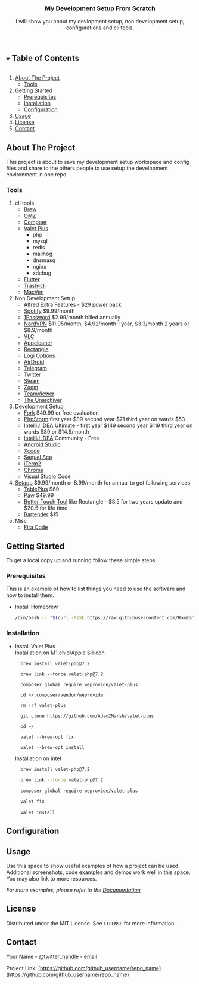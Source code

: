 <!-- PROJECT LOGO -->
<p align="center">
  <h3 align="center">My Development Setup From Scratch</h3>
  <p align="center">
    I will show you about my devlopment setup, non development setup, configurations and cli tools.
    <br />
    <br />
  </p>
</p>

<!-- TABLE OF CONTENTS -->
<details open="open">
  <summary><h2 style="display: inline-block">Table of Contents</h2></summary>
  <ol>
    <li>
      <a href="#about-the-project">About The Project</a>
      <ul>
        <li><a href="#tools">Tools</a></li>
      </ul>
    </li>
    <li>
      <a href="#getting-started">Getting Started</a>
      <ul>
        <li><a href="#prerequisites">Prerequisites</a></li>
        <li><a href="#installation">Installation</a></li>
        <li><a href="#configuration">Configuration</a></li>
      </ul>
    </li>
    <li><a href="#usage">Usage</a></li>
    <li><a href="#license">License</a></li>
    <li><a href="#contact">Contact</a></li>
  </ol>
</details>

<!-- ABOUT THE PROJECT -->

## About The Project

This project is about to save my development setup workspace and config files and share to the others people to use setup the development environment in one repo.

### Tools

1. cli tools
   - [Brew](https://brew.sh)
   - [OMZ](https://ohmyz.sh)
   - [Compoer](https://getcomposer.org)
   - [Valet Plus](https://github.com/weprovide/valet-plus)
     - php
     - mysql
     - redis
     - mailhog
     - dnsmasq
     - nginx
     - xdebug
   - [Flutter](https://flutter.dev)
   - [Trash-cli](https://github.com/andreafrancia/trash-cli)
   - [MacVim](https://macvim-dev.github.io/macvim/)
2. Non Development Setup
   - [Alfred](https://www.alfredapp.com) Extra Features - $29 power pack
   - [Spotify](https://www.spotify.com/us/download/mac/) $9.99/month
   - [1Password](https://1password.com) $2.99/month billed annually
   - [NordVPN](https://nordvpn.com) $11.95/month, $4.92/month 1 year, $3.3/month 2 years or $8.9/month
   - [VLC](https://www.videolan.org/vlc/download-macosx.html)
   - [Appcleaner](https://freemacsoft.net/appcleaner/)
   - [Rectangle](https://rectangleapp.com)
   - [Logi Options](https://www.logitech.com/en-us/product/options)
   - [AirDroid](https://www.airdroid.com)
   - [Telegram](https://telegram.org)
   - [Twitter](https://apps.apple.com/us/app/twitter/id1482454543?mt=12)
   - [Steam](https://steamcommunity.com)
   - [Zoom](https://zoom.us)
   - [TeamViewer](https://www.teamviewer.com/en-us/)
   - [The Unarchiver](https://theunarchiver.com)
3. Development Setup
   - [Fork](https://git-fork.com) $49.99 or free evaluation
   - [PhpStorm](https://www.jetbrains.com/phpstorm/) first year $89 second year $71 third year on wards $53
   - [IntelliJ IDEA](https://www.jetbrains.com/idea/) Ultimate - first year $149 second year $119 third year on wards $89 or $14.9/month
   - [IntelliJ IDEA](https://www.jetbrains.com/idea) Community - Free
   - [Android Studio](https://developer.android.com/studio)
   - [Xcode](https://developer.apple.com/xcode/)
   - [Sequel Ace](https://apps.apple.com/us/app/sequel-ace/id1518036000?mt=12)
   - [iTerm2](https://iterm2.com)
   - [Chrome](https://www.google.com/chrome/)
   - [Visual Studio Code](https://code.visualstudio.com)
4. [Setapp](https://setapp.com) $9.99/month or 8.99/month for annual to get following services
   - [TablePlus](https://tableplus.com) $69
   - [Paw](https://paw.cloud) $49.99
   - [Better Touch Tool](https://folivora.ai) like Rectangle - $8.5 for two years update and $20.5 for life time
   - [Bartender](https://www.macbartender.com) $15
5. Misc
   - [Fira Code](https://github.com/tonsky/FiraCode)

<!-- GETTING STARTED -->

## Getting Started

To get a local copy up and running follow these simple steps.

### Prerequisites

This is an example of how to list things you need to use the software and how to install them.

- Install Homebrew
  ```sh
  /bin/bash -c "$(curl -fsSL https://raw.githubusercontent.com/Homebrew/install/HEAD/install.sh)"
  ```

### Installation

- Install Valet Plus <br/>
  Installation on M1 chip/Apple Sillicon

  ```
    brew install valet-php@7.2

    brew link --force valet-php@7.2

    composer global require weprovide/valet-plus

    cd ~/.composer/vendor/weprovide

    rm -rf valet-plus

    git clone https://github.com/Adam2Marsh/valet-plus

    cd ~/

    valet --brew-opt fix

    valet --brew-opt install
  ```

  Installation on intel

  ```sh
    brew install valet-php@7.2

    brew link --force valet-php@7.2

    composer global require weprovide/valet-plus

    valet fix

    valet install
  ```

<!-- CONFIGURATION EXAMPLES -->

## Configuration

<!-- USAGE EXAMPLES -->

## Usage

Use this space to show useful examples of how a project can be used. Additional screenshots, code examples and demos work well in this space. You may also link to more resources.

_For more examples, please refer to the [Documentation](https://example.com)_

<!-- LICENSE -->

## License

Distributed under the MIT License. See `LICENSE` for more information.

<!-- CONTACT -->

## Contact

Your Name - [@twitter_handle](https://twitter.com/twitter_handle) - email

Project Link: [https://github.com/github_username/repo_name](https://github.com/github_username/repo_name)
